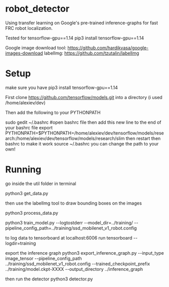 # robot_detector
Using transfer learning on Google's pre-trained inference-graphs for fast FRC robot localization.

Tested for tensorflow-gpu==1.14
pip3 install tensorflow-gpu==1.14

Google image download tool: https://github.com/hardikvasa/google-images-download
labelImg: https://github.com/tzutalin/labelImg

# Setup
make sure you have pip3 install tensorflow-gpu==1.14

First clone https://github.com/tensorflow/models.git into a directory (i used /home/alexiev/dev)

Then add the following to your PYTHONPATH

sudo gedit ~/.bashrc #open bashrc file
then add this new line to the end of your bashrc file
export
PYTHONPATH=$PYTHONPATH=/home/alexiev/dev/tensorflow/models/research:/home/alexiev/dev/tensorflow/models/research/slim
then restart then bashrc to make it work
source ~/.bashrc
you can change the path to your own!

# Running

go inside the util folder in terminal

python3 get_data.py

then use the labelImg tool to draw bounding boxes on the images

python3 process_data.py

python3 train_model.py --logtostderr --model_dir=../training/ --pipeline_config_path=../training/ssd_mobilenet_v1_robot.config

to log data to tensorboard at localhost:6006 run
tensorboard --logdir=training

export the inference graph
python3 export_inference_graph.py --input_type image_tensor --pipeline_config_path ../training/ssd_mobilenet_v1_robot.config --trained_checkpoint_prefix ../training/model.ckpt-XXXX --output_directory ../inference_graph

then run the detector
python3 detector.py





